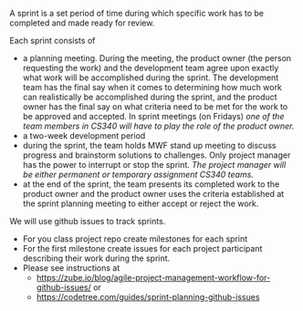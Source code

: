 A sprint is a set period of time during which specific work has to be completed and made ready for review.

Each sprint consists of  
  * a planning meeting. During the meeting, the product owner (the person requesting the work) and the development team agree upon exactly what work will be accomplished during the sprint. 
    The development team has the final say when it comes to determining how much work can realistically be accomplished during the sprint, and the product owner has the final say on what criteria 
    need to be met for the work to be approved and accepted. In sprint meetings (on Fridays) *one of the team members in CS340 will have to play the role of the product owner.*
  * a two-week development period
  * during the sprint, the team holds MWF stand up meeting to discuss progress and brainstorm solutions to challenges. Only project manager has 
    the power to interrupt or stop the sprint. *The project manager will be either permanent or temporary assignment CS340 teams.*
  * at the end of the sprint, the team presents its completed work to the product owner and the product owner uses the criteria established at the sprint planning meeting to either accept or reject the work.
  
  
We will use github issues to track sprints. 
   - For you class project repo create milestones for each sprint
   - For the first milestone create issues for each project participant describing their work during the sprint.
   - Please see  instructions at 
       - https://zube.io/blog/agile-project-management-workflow-for-github-issues/ or
       - https://codetree.com/guides/sprint-planning-github-issues


